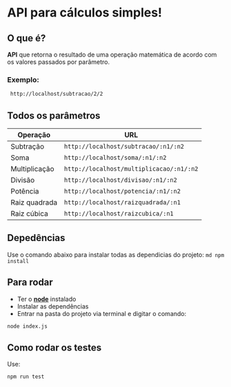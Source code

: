 # API para cálculos simples!

## O que é?
**API** que retorna o resultado de uma operação matemática de acordo com os valores passados por parâmetro.

### Exemplo: 
```md
 http://localhost/subtracao/2/2
 ```
## Todos os parâmetros
|Operação|URL|
|-|-|
|Subtração|`http://localhost/subtracao/:n1/:n2`|
|Soma|`http://localhost/soma/:n1/:n2`|
|Multiplicação|`http://localhost/multiplicacao/:n1/:n2`|
|Divisão|`http://localhost/divisao/:n1/:n2`|
|Potência|`http://localhost/potencia/:n1/:n2`|
|Raiz quadrada|`http://localhost/raizquadrada/:n1`|
|Raiz cúbica|`http://localhost/raizcubica/:n1`|

 ## Depedências
 Use o comando abaixo para instalar todas as dependicias do projeto: 
    ```md
    npm install
    ```
 ## Para rodar

- Ter o [**node**](https://nodejs.org/en/) instalado
- Instalar as dependências
- Entrar na pasta do projeto via terminal e digitar o comando:
 ````md
 node index.js
 ````

## Como rodar os testes
Use:
```md
npm run test
```
 
 
